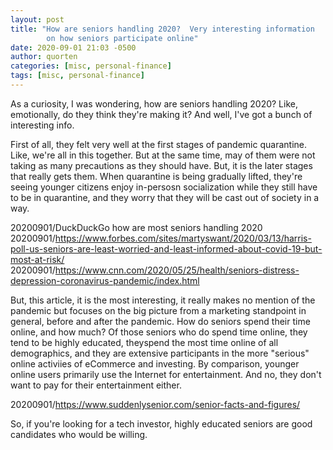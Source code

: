 ```yaml
---
layout: post
title: "How are seniors handling 2020?  Very interesting information
        on how seniors participate online"
date: 2020-09-01 21:03 -0500
author: quorten
categories: [misc, personal-finance]
tags: [misc, personal-finance]
---
```


As a curiosity, I was wondering, how are seniors handling 2020?  Like,
emotionally, do they think they're making it?  And well, I've got a
bunch of interesting info.

First of all, they felt very well at the first stages of pandemic
quarantine.  Like, we're all in this together.  But at the same time,
may of them were not taking as many precautions as they should have.
But, it is the later stages that really gets them.  When quarantine is
being gradually lifted, they're seeing younger citizens enjoy
in-persosn socialization while they still have to be in quarantine,
and they worry that they will be cast out of society in a way.

20200901/DuckDuckGo how are most seniors handling 2020  
20200901/https://www.forbes.com/sites/martyswant/2020/03/13/harris-poll-us-seniors-are-least-worried-and-least-informed-about-covid-19-but-most-at-risk/  
20200901/https://www.cnn.com/2020/05/25/health/seniors-distress-depression-coronavirus-pandemic/index.html

<!-- more -->

But, this article, it is the most interesting, it really makes no
mention of the pandemic but focuses on the big picture from a
marketing standpoint in general, before and after the pandemic.  How
do seniors spend their time online, and how much?  Of those seniors
who do spend time online, they tend to be highly educated, theyspend
the most time online of all demographics, and they are extensive
participants in the more "serious" online activiies of eCommerce and
investing.  By comparison, younger online users primarily use the
Internet for entertainment.  And no, they don't want to pay for their
entertainment either.

20200901/https://www.suddenlysenior.com/senior-facts-and-figures/

So, if you're looking for a tech investor, highly educated seniors are
good candidates who would be willing.
